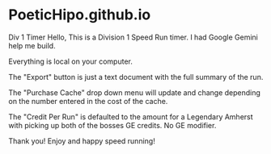 # PoeticHipo.github.io
Div 1 Timer
Hello,
This is a Division 1 Speed Run timer. 
I had Google Gemini help me build.

Everything is local on your computer.

The "Export" button is just a text document with the full summary of the run. 

The "Purchase Cache" drop down menu will update and change depending on the number entered in the cost of the cache.

The "Credit Per Run" is defaulted to the amount for a Legendary Amherst with picking up both of the bosses GE credits. No GE modifier.

Thank you!
Enjoy and happy speed running!
